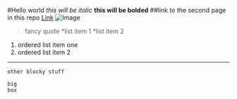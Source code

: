 #Hello world
*this will be italic*
**this will be bolded**
##link to the second page in this repo
[Link](https://abigailshilts.github.io/cse15l-lab-reports/secondary)
![Image](https://media.techeblog.com/images/liberty-walk-ferrari-308.jpg)
>fancy quote
*list item 1
*list item 2
1. ordered list item one
2. ordered list item 2
---
`other blocky stuff`
```
big
box
```
